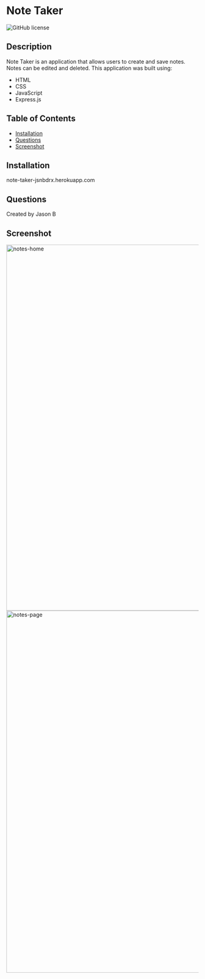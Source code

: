 # Note Taker
  ![GitHub license](http://img.shields.io/badge/license-MIT-blue.svg)
  ## Description 
  Note Taker is an application that allows users to create and save notes. Notes can be edited and deleted. This application was built using:
  * HTML
  * CSS
  * JavaScript
  * Express.js
  
  ## Table of Contents
  * [Installation](#installation)
  * [Questions](#questions)
  * [Screenshot](#screenshot)
  ## Installation 
  note-taker-jsnbdrx.herokuapp.com

  ## Questions
  Created by Jason B

  ## Screenshot

  <img width="958" alt="notes-home" src="https://user-images.githubusercontent.com/91853630/148704337-8c18eb37-ae8c-41ca-bf22-658200d16a03.png">
<img width="948" alt="notes-page" src="https://user-images.githubusercontent.com/91853630/148704342-f403b1b2-4b87-4680-8e87-79bacaab7364.png">